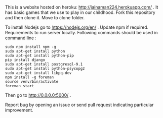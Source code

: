 This is a website hosted on heroku: http://jainaman224.herokuapp.com/ . It has basic games that we use to play in our childhood.
Fork this repository and then clone it. Move to clone folder.

To install Nodejs go to https://nodejs.org/en/ . Update npm if required.
Requirements to run server locally. Following commands should be used in command line :

    sudo npm install npm -g
    sudo apt-get install python
    sudo apt-get install python-pip
    pip install django
    sudo apt-get install postgresql-9.1
    sudo apt-get install python-psycopg2
    sudo apt-get install libpq-dev
    npm install -g foreman
    source venv/bin/activate
    foreman start

Then go to http://0.0.0.0:5000/ .

Report bug by opening an issue or send pull request indicating particular improvement.

